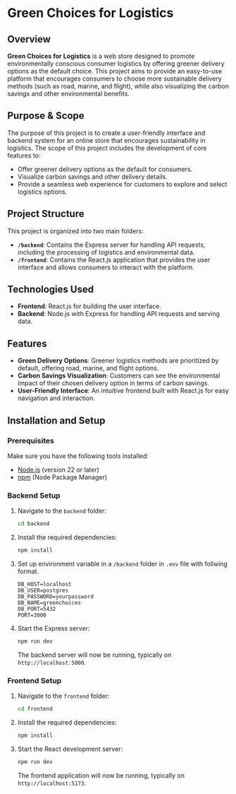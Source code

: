 # Green Choices for Logistics

## Overview

**Green Choices for Logistics** is a web store designed to promote environmentally conscious consumer logistics by offering greener delivery options as the default choice. This project aims to provide an easy-to-use platform that encourages consumers to choose more sustainable delivery methods (such as road, marine, and flight), while also visualizing the carbon savings and other environmental benefits.

## Purpose & Scope

The purpose of this project is to create a user-friendly interface and backend system for an online store that encourages sustainability in logistics. The scope of this project includes the development of core features to:

- Offer greener delivery options as the default for consumers.
- Visualize carbon savings and other delivery details.
- Provide a seamless web experience for customers to explore and select logistics options.

## Project Structure

This project is organized into two main folders:

- **`/backend`**: Contains the Express server for handling API requests, including the processing of logistics and environmental data.
- **`/frontend`**: Contains the React.js application that provides the user interface and allows consumers to interact with the platform.

## Technologies Used

- **Frontend**: React.js for building the user interface.
- **Backend**: Node.js with Express for handling API requests and serving data.

## Features

- **Green Delivery Options**: Greener logistics methods are prioritized by default, offering road, marine, and flight options.
- **Carbon Savings Visualization**: Customers can see the environmental impact of their chosen delivery option in terms of carbon savings.
- **User-Friendly Interface**: An intuitive frontend built with React.js for easy navigation and interaction.

## Installation and Setup

### Prerequisites

Make sure you have the following tools installed:

- [Node.js](https://nodejs.org/) (version 22 or later)
- [npm](https://www.npmjs.com/) (Node Package Manager)

### Backend Setup

1. Navigate to the `backend` folder:

   ```bash
   cd backend
   ```

2. Install the required dependencies:

   ```bash
   npm install
   ```

3. Set up environment variable in a `/backend` folder in `.env` file with follwing format.
   ```text
   DB_HOST=localhost
   DB_USER=postgres
   DB_PASSWORD=yourpassword
   DB_NAME=greenchoices
   DB_PORT=5432
   PORT=3000
   ```

4. Start the Express server:

   ```bash
   npm run dev
   ```

   The backend server will now be running, typically on `http://localhost:5000`.

### Frontend Setup

1. Navigate to the `frontend` folder:

   ```bash
   cd frontend
   ```

2. Install the required dependencies:

   ```bash
   npm install
   ```

3. Start the React development server:

   ```bash
   npm run dev
   ```

   The frontend application will now be running, typically on `http://localhost:5173`.
